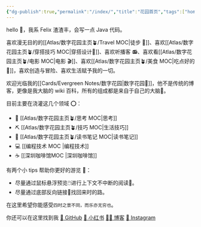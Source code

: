 ```yaml
---
{"dg-publish":true,"permalink":"/index/","title":"花园首页","tags":["home","gardenEntry"]}
---
```



hello 👋，我系 Felix 渣渣丰，会写一点 Java 代码。

喜欢漫无目的的[[Atlas/数字花园主页🪴/Travel MOC\|徒步 🚶]]、喜欢[[Atlas/数字花园主页🪴/穿搭技巧 MOC\|穿搭设计👖]]、喜欢听播客 📻、喜欢看[[Atlas/数字花园主页🪴/电影 MOC\|电影 🎬]]、喜欢[[Atlas/数字花园主页🪴/美食 MOC\|吃点好的 🍜]]，喜欢创造与冒险、喜欢生活赋予我的一切。

欢迎光临我的[[Cards/Evergreen Notes/数字花园\|数字花园🌺]]，他不是传统的博客，更像是我大脑的 wiki 百科，所有的组成都是来自于自己的大脑🧠。

目前主要在浇灌这几个领域 ⭕：

- 🤔 [[Atlas/数字花园主页🪴/思考 MOC\|思考]]
- ⛏️ [[Atlas/数字花园主页🪴/技巧 MOC\|生活技巧]]
- 📖 [[Atlas/数字花园主页🪴/读书笔记 MOC\|读书笔记]]
- 💻 [[编程技术 MOC \|编程技术]]
- ☕️ [[深圳咖啡馆MOC \|深圳咖啡馆]]

有两个小 tips 帮助你更好的游览 💁：

- 尽量通过鼠标悬浮预览🖱️进行上下文不中断的阅读👀。
- 尽量通过底部反向链接🔗找回来时的路。

在这里希望你能感受`四时之景不同，而乐亦无穷也`。

你还可以在这里找到我 [🐙 GitHub](https://github.com/greek-zzf)   [🍠 小红书](https://www.xiaohongshu.com/user/profile/64036e820000000010026122?xhsshare=CopyLink&appuid=64036e820000000010026122&apptime=1716805603)   [✍🏻 博客](https://www.wszzf.top/) [🎵 Instagram](https://www.instagram.com/zhaofeng641/)

